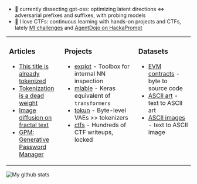 - :mag_right: currently dissecting gpt-oss: optimizing latent directions $\iff$ adversarial prefixes and suffixes, with probing models
- :triangular_flag_on_post: I love CTFs: continuous learning with hands-on projects and CTFs, lately [MI challenges][github-casper] and [AgentDojo on HackaPrompt][hackaprompt-agent]

<table><tr><td valign="top" width="30%">

### Articles

- [This title is already tokenized][article-layers]
- [Tokenization is a dead weight][article-tokun]
- [Image diffusion on fractal text][article-diffusion]
- [GPM: Generative Password Manager][article-password]

</td><td valign="top" width="40%">

### Projects

- [explot][github-explot] - Toolbox for internal NN inspection
- [mlable][github-mlable] - Keras equivalent of `transformers`
- [tokun][github-tokun] - Byte-level VAEs >> tokenizers
- [ctfs][github-writeups] - Hundreds of CTF writeups, locked

</td><td valign="top" width="30%">

### Datasets

- [EVM contracts][huggingface-contracts] - byte to source code
- [ASCII art][huggingface-ascii-art] - text to ASCII art
- [ASCII images][huggingface-ascii-images] - text to ASCII image

</td></tr></table>

![My github stats][github-stats]

[article-diffusion]: https://huggingface.co/blog/apehex/image-diffusion-on-text
[article-password]: https://huggingface.co/blog/apehex/gpm
[article-layers]: https://huggingface.co/blog/apehex/this-title-is-already-tokenized
[article-tokun]: https://huggingface.co/blog/apehex/tokenization-is-a-dead-weight
[github-writeups]: https://github.com/Hackplayers/hackthebox-writeups

[github-casper]: https://github.com/thestephencasper/mechanistic_interpretability_challenge
[github-explot]: https://github.com/apehex/explot
[github-mlable]: https://github.com/apehex/mlable
[github-tokun]: https://github.com/apehex/tokun
[github-stats]: https://github-readme-stats.vercel.app/api?username=apehex&show_icons=true&theme=blue-green&count_private=true&include_all_commits=true

[hackaprompt-agent]: https://www.hackaprompt.com/track/trails_x_mats
[huggingface-ascii-art]: https://huggingface.co/datasets/apehex/ascii-art
[huggingface-ascii-images]: https://huggingface.co/datasets/apehex/ascii-art-datacompdr-12m
[huggingface-contracts]: https://huggingface.co/datasets/apehex/evm_contracts
